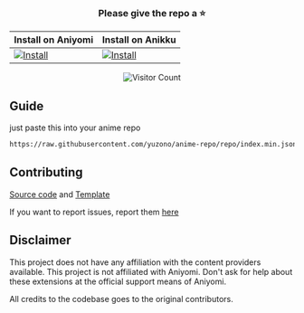 <div align="center">

### Please give the repo a :star:

| Install on Aniyomi | Install on Anikku |
|--------------------|-------------------|
| [![Install](https://img.shields.io/badge/Click%20here%20to%20install%20this%20repo-blue&style=flat)](https://intradeus.github.io/http-protocol-redirector/?r=aniyomi://add-repo?url=https://raw.githubusercontent.com/yuzono/anime-repo/repo/index.min.json) | [![Install](https://img.shields.io/badge/Click%20here%20to%20install%20repo-gray?style=flat&labelColor=red)](https://intradeus.github.io/http-protocol-redirector/?r=anikku://add-repo?url=https://raw.githubusercontent.com/yuzono/anime-repo/repo/index.min.json) |

![Visitor Count](https://count.getloli.com/get/@yuzono?theme=capoo-2)
</div>

## Guide

just paste this into your anime repo

```html
https://raw.githubusercontent.com/yuzono/anime-repo/repo/index.min.json
```

## Contributing

[Source code](https://github.com/yuzono/aniyomi-extensions) and [Template](https://github.com/yuzono/aniyomi-extensions/blob/master/CONTRIBUTING.md)

If you want to report issues, report them [here](https://github.com/yuzono/aniyomi-extensions/issues/new/choose)

## Disclaimer

This project does not have any affiliation with the content providers available.
This project is not affiliated with Aniyomi.
Don't ask for help about these extensions at the official support means of Aniyomi.

All credits to the codebase goes to the original contributors.
